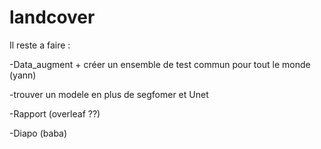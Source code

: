 # landcover
Il reste a faire :

-Data_augment + créer un ensemble de test commun pour tout le monde (yann)

-trouver un modele en plus de segfomer et Unet

-Rapport (overleaf ??)

-Diapo (baba)
